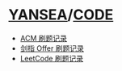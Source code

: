 # [YANSEA](https://yansea.cc)/[CODE](https://yansea.cc/code)

- [ACM 刷题记录][acm-code]
- [剑指 Offer 刷题记录][jz-offer]
- [LeetCode 刷题记录][leetcode]

[acm-code]:./acm-code
[jz-offer]:./jz-offer
[leetcode]:./leetcode